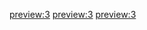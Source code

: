 [preview:3](/events/2015/12/32c3.md)
[preview:3](/events/2015/12/32c3.md)
[preview:3](/events/2015/12/32c3.md)
